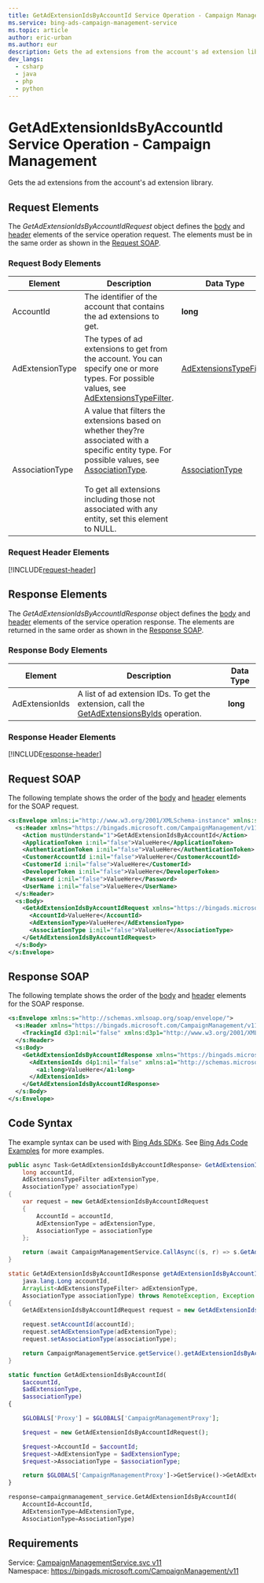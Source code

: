 ```yaml
---
title: GetAdExtensionIdsByAccountId Service Operation - Campaign Management
ms.service: bing-ads-campaign-management-service
ms.topic: article
author: eric-urban
ms.author: eur
description: Gets the ad extensions from the account's ad extension library.
dev_langs: 
  - csharp
  - java
  - php
  - python
---
```

# GetAdExtensionIdsByAccountId Service Operation - Campaign Management
Gets the ad extensions from the account's ad extension library.

## <a name="request"></a>Request Elements
The *GetAdExtensionIdsByAccountIdRequest* object defines the [body](#request-body) and [header](#request-header) elements of the service operation request. The elements must be in the same order as shown in the [Request SOAP](#request-soap). 

### <a name="request-body"></a>Request Body Elements

|Element|Description|Data Type|
|-----------|---------------|-------------|
|<a name="accountid"></a>AccountId|The identifier of the account that contains the ad extensions to get.|**long**|
|<a name="adextensiontype"></a>AdExtensionType|The types of ad extensions to get from the account. You can specify one or more types. For possible values, see [AdExtensionsTypeFilter](../campaign-management-service/adextensionstypefilter.md).|[AdExtensionsTypeFilter](adextensionstypefilter.md)|
|<a name="associationtype"></a>AssociationType|A value that filters the extensions based on whether they?re associated with a specific entity type. For possible values, see [AssociationType](../campaign-management-service/associationtype.md).<br /><br /> To get all extensions including those not associated with any entity, set this element to NULL.|[AssociationType](associationtype.md)|

### <a name="request-header"></a>Request Header Elements
[!INCLUDE[request-header](./includes/request-header.md)]

## <a name="response"></a>Response Elements
The *GetAdExtensionIdsByAccountIdResponse* object defines the [body](#response-body) and [header](#response-header) elements of the service operation response. The elements are returned in the same order as shown in the [Response SOAP](#response-soap).

### <a name="response-body"></a>Response Body Elements

|Element|Description|Data Type|
|-----------|---------------|-------------|
|<a name="adextensionids"></a>AdExtensionIds|A list of ad extension IDs. To get the extension, call the [GetAdExtensionsByIds](../campaign-management-service/getadextensionsbyids.md) operation.|**long**|

### <a name="response-header"></a>Response Header Elements
[!INCLUDE[response-header](./includes/response-header.md)]

## <a name="request-soap"></a>Request SOAP
The following template shows the order of the [body](#request-body) and [header](#request-header) elements for the SOAP request.

```xml
<s:Envelope xmlns:i="http://www.w3.org/2001/XMLSchema-instance" xmlns:s="http://schemas.xmlsoap.org/soap/envelope/">
  <s:Header xmlns="https://bingads.microsoft.com/CampaignManagement/v11">
    <Action mustUnderstand="1">GetAdExtensionIdsByAccountId</Action>
    <ApplicationToken i:nil="false">ValueHere</ApplicationToken>
    <AuthenticationToken i:nil="false">ValueHere</AuthenticationToken>
    <CustomerAccountId i:nil="false">ValueHere</CustomerAccountId>
    <CustomerId i:nil="false">ValueHere</CustomerId>
    <DeveloperToken i:nil="false">ValueHere</DeveloperToken>
    <Password i:nil="false">ValueHere</Password>
    <UserName i:nil="false">ValueHere</UserName>
  </s:Header>
  <s:Body>
    <GetAdExtensionIdsByAccountIdRequest xmlns="https://bingads.microsoft.com/CampaignManagement/v11">
      <AccountId>ValueHere</AccountId>
      <AdExtensionType>ValueHere</AdExtensionType>
      <AssociationType i:nil="false">ValueHere</AssociationType>
    </GetAdExtensionIdsByAccountIdRequest>
  </s:Body>
</s:Envelope>
```

## <a name="response-soap"></a>Response SOAP
The following template shows the order of the [body](#response-body) and [header](#response-header) elements for the SOAP response.

```xml
<s:Envelope xmlns:s="http://schemas.xmlsoap.org/soap/envelope/">
  <s:Header xmlns="https://bingads.microsoft.com/CampaignManagement/v11">
    <TrackingId d3p1:nil="false" xmlns:d3p1="http://www.w3.org/2001/XMLSchema-instance">ValueHere</TrackingId>
  </s:Header>
  <s:Body>
    <GetAdExtensionIdsByAccountIdResponse xmlns="https://bingads.microsoft.com/CampaignManagement/v11">
      <AdExtensionIds d4p1:nil="false" xmlns:a1="http://schemas.microsoft.com/2003/10/Serialization/Arrays" xmlns:d4p1="http://www.w3.org/2001/XMLSchema-instance">
        <a1:long>ValueHere</a1:long>
      </AdExtensionIds>
    </GetAdExtensionIdsByAccountIdResponse>
  </s:Body>
</s:Envelope>
```

## <a name="example"></a>Code Syntax
The example syntax can be used with [Bing Ads SDKs](~/guides/client-libraries.md). See [Bing Ads Code Examples](~/guides/code-examples.md) for more examples.
```csharp
public async Task<GetAdExtensionIdsByAccountIdResponse> GetAdExtensionIdsByAccountIdAsync(
	long accountId,
	AdExtensionsTypeFilter adExtensionType,
	AssociationType? associationType)
{
	var request = new GetAdExtensionIdsByAccountIdRequest
	{
		AccountId = accountId,
		AdExtensionType = adExtensionType,
		AssociationType = associationType
	};

	return (await CampaignManagementService.CallAsync((s, r) => s.GetAdExtensionIdsByAccountIdAsync(r), request));
}
```
```java
static GetAdExtensionIdsByAccountIdResponse getAdExtensionIdsByAccountId(
	java.lang.Long accountId,
	ArrayList<AdExtensionsTypeFilter> adExtensionType,
	AssociationType associationType) throws RemoteException, Exception
{
	GetAdExtensionIdsByAccountIdRequest request = new GetAdExtensionIdsByAccountIdRequest();

	request.setAccountId(accountId);
	request.setAdExtensionType(adExtensionType);
	request.setAssociationType(associationType);

	return CampaignManagementService.getService().getAdExtensionIdsByAccountId(request);
}
```
```php
static function GetAdExtensionIdsByAccountId(
	$accountId,
	$adExtensionType,
	$associationType)
{

	$GLOBALS['Proxy'] = $GLOBALS['CampaignManagementProxy'];

	$request = new GetAdExtensionIdsByAccountIdRequest();

	$request->AccountId = $accountId;
	$request->AdExtensionType = $adExtensionType;
	$request->AssociationType = $associationType;

	return $GLOBALS['CampaignManagementProxy']->GetService()->GetAdExtensionIdsByAccountId($request);
}
```
```python
response=campaignmanagement_service.GetAdExtensionIdsByAccountId(
	AccountId=AccountId,
	AdExtensionType=AdExtensionType,
	AssociationType=AssociationType)
```

## Requirements
Service: [CampaignManagementService.svc v11](https://campaign.api.bingads.microsoft.com/Api/Advertiser/CampaignManagement/v11/CampaignManagementService.svc)  
Namespace: https://bingads.microsoft.com/CampaignManagement/v11  

